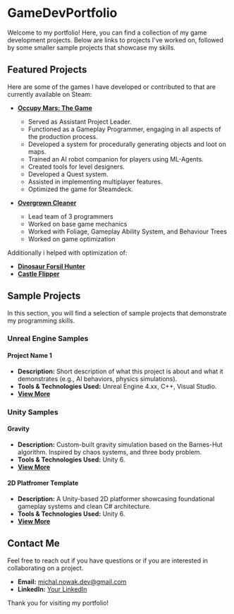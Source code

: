 # GameDevPortfolio
Welcome to my portfolio! Here, you can find a collection of my game development projects. Below are links to projects I've worked on, followed by some smaller sample projects that showcase my skills.

## Featured Projects

Here are some of the games I have developed or contributed to that are currently available on Steam:

- **[Occupy Mars: The Game](https://store.steampowered.com/app/758690/)**
  - Served as Assistant Project Leader.
  - Functioned as a Gameplay Programmer, engaging in all aspects of the production process.
  - Developed a system for procedurally generating objects and loot on maps.
  - Trained an AI robot companion for players using ML-Agents.
  - Created tools for level designers.
  - Developed a Quest system.
  - Assisted in implementing multiplayer features.
  - Optimized the game for Steamdeck.

- **[Overgrown Cleaner](https://store.steampowered.com/app/3164790/)**
  - Lead team of 3 programmers
  - Worked on base game mechanics
  - Worked with Foliage, Gameplay Ability System, and Behaviour Trees
  - Worked on game optimization


Additionally i helped with optimization of:
 - **[Dinosaur Forsil Hunter](https://store.steampowered.com/app/864700/)**
 - **[Castle Flipper](https://store.steampowered.com/app/944250/)**

## Sample Projects
In this section, you will find a selection of sample projects that demonstrate my programming skills.

### Unreal Engine Samples

#### **Project Name 1**
- **Description:** Short description of what this project is about and what it demonstrates (e.g., AI behaviors, physics simulations).
- **Tools & Technologies Used:** Unreal Engine 4.xx, C++, Visual Studio.
- **[View More](Link_to_more_details_or_repository)**



### Unity Samples

#### **Gravity**
- **Description:** Custom-built gravity simulation based on the Barnes-Hut algorithm. Inspired by chaos systems, and three body problem.
- **Tools & Technologies Used:** Unity 6.
- **[View More](https://github.com/PanSkrzynka/GameDevPortfolio/tree/master/Unity/Gravity)**

#### **2D Platfromer Template**
- **Description:** A Unity-based 2D platformer showcasing foundational gameplay systems and clean C# architecture.
- **Tools & Technologies Used:** Unity 6.
- **[View More](https://github.com/PanSkrzynka/GameDevPortfolio/tree/master/Unity/2D%20Platformer%20Template)**



## Contact Me

Feel free to reach out if you have questions or if you are interested in collaborating on a project.

- **Email:** michal.nowak.dev@gmail.com
- **LinkedIn:** [Your LinkedIn](your-linkedin-url)

Thank you for visiting my portfolio!
